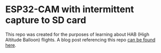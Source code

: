 # ESP32-CAM with intermittent capture to SD card 

This repo was created for the purposes of learning about HAB (High Altitude Balloon) flights. A blog post referencing this repo [can be found here](https://www.jaygould.co.uk/2023-11-01-evaluating-camera-options-hab-flight-photo-video).